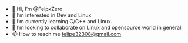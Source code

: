 - 👋 Hi, I’m @FelpxZero
- 👀 I’m interested in Dev and Linux
- 🌱 I’m currently learning C/C++ and Linux.
- 💞️ I’m looking to collaborate on Linux and opensource world in general.
- 📫 How to reach me felipe32308@gmail.com
